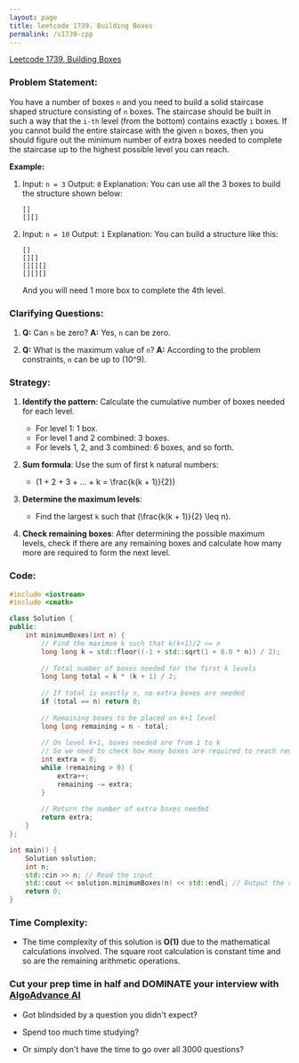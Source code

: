 ```yaml
---
layout: page
title: leetcode 1739. Building Boxes
permalink: /s1739-cpp
---
```

[Leetcode 1739. Building Boxes](https://algoadvance.github.io/algoadvance/l1739)
### Problem Statement:

You have a number of boxes `n` and you need to build a solid staircase shaped structure consisting of `n` boxes. The staircase should be built in such a way that the `i-th` level (from the bottom) contains exactly `i` boxes. If you cannot build the entire staircase with the given `n` boxes, then you should figure out the minimum number of extra boxes needed to complete the staircase up to the highest possible level you can reach.

**Example:**
1. Input: `n = 3`
   Output: `0`
   Explanation:  You can use all the 3 boxes to build the structure shown below:
    ```
    []
    [][]
    ```

2. Input: `n = 10`
   Output: `1`
   Explanation: You can build a structure like this:
    ```
    []
    [][]
    [][][]
    [][][]
    ```
   And you will need 1 more box to complete the 4th level.

### Clarifying Questions:

1. **Q:** Can `n` be zero?
   **A:** Yes, `n` can be zero.
   
2. **Q:** What is the maximum value of `n`?
   **A:** According to the problem constraints, `n` can be up to \(10^9\).

### Strategy:

1. **Identify the pattern**: Calculate the cumulative number of boxes needed for each level.
   - For level 1: 1 box.
   - For level 1 and 2 combined: 3 boxes.
   - For levels 1, 2, and 3 combined: 6 boxes, and so forth.
   
2. **Sum formula**: Use the sum of first k natural numbers:
   - \(1 + 2 + 3 + ... + k = \frac{k(k + 1)}{2}\)
   
3. **Determine the maximum levels**: 
   - Find the largest `k` such that \(\frac{k(k + 1)}{2} \leq n\).

4. **Check remaining boxes**: After determining the possible maximum levels, check if there are any remaining boxes and calculate how many more are required to form the next level.

### Code:

```cpp
#include <iostream>
#include <cmath>

class Solution {
public:
    int minimumBoxes(int n) {
        // Find the maximum k such that k(k+1)/2 <= n
        long long k = std::floor((-1 + std::sqrt(1 + 8.0 * n)) / 2);
        
        // Total number of boxes needed for the first k levels
        long long total = k * (k + 1) / 2;
        
        // If total is exactly n, no extra boxes are needed
        if (total == n) return 0;
        
        // Remaining boxes to be placed on k+1 level
        long long remaining = n - total;
        
        // On level k+1, boxes needed are from 1 to k
        // So we need to check how many boxes are required to reach remaining boxes
        int extra = 0;
        while (remaining > 0) {
            extra++;
            remaining -= extra;
        }
        
        // Return the number of extra boxes needed
        return extra;
    }
};

int main() {
    Solution solution;
    int n;
    std::cin >> n; // Read the input
    std::cout << solution.minimumBoxes(n) << std::endl; // Output the result
    return 0;
}
```

### Time Complexity:
- The time complexity of this solution is **O(1)** due to the mathematical calculations involved. The square root calculation is constant time and so are the remaining arithmetic operations.


### Cut your prep time in half and DOMINATE your interview with [AlgoAdvance AI](https://algoAdvance.com)

- Got blindsided by a question you didn't expect?

- Spend too much time studying?

- Or simply don't have the time to go over all 3000 questions?

